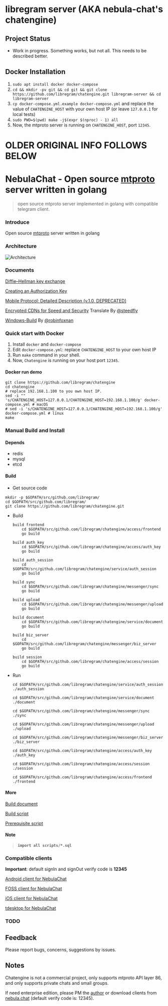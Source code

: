 # libregram server (AKA nebula-chat's chatengine)

## Project Status

 * Work in progress. Something works, but not all. This needs to be described better.

## Docker Installation

1. `sudo apt install docker docker-compose`
2. `cd && mkdir -pv git && cd git && git clone https://github.com/libregram/chatengine.git libregram-server && cd libregram-server`
3. `cp docker-compose.yml.example docker-compose.yml` and replace the value of `CHATENGINE_HOST` with your own host IP (or leave `127.0.0.1` for local tests)
4. `sudo PWD=$(pwd) make -j$(expr $(nproc) - 1) all`
5. Now, the mtproto server is running on `CHATENGINE_HOST`, port `12345`.



# OLDER ORIGINAL INFO FOLLOWS BELOW

# NebulaChat - Open source [mtproto](https://core.telegram.org/mtproto) server written in golang
> open source mtproto server implemented in golang with compatible telegram client.

### Introduce
Open source [mtproto](https://core.telegram.org/mtproto) server written in golang

### Architecture
![Architecture](doc/image/architecture-001.jpeg)

### Documents
[Diffie–Hellman key exchange](doc/dh-key-exchange.md)

[Creating an Authorization Key](doc/Creating_an_Authorization_Key.md)

[Mobile Protocol: Detailed Description (v.1.0, DEPRECATED)](doc/Mobile_Protocol-Detailed_Description_v.1.0_DEPRECATED.md)

[Encrypted CDNs for Speed and Security](doc/cdn.md) Translate By [@steedfly](https://github.com/steedfly)

[Windows-Build](doc/windows-build.md) By [@robinfoxnan](https://github.com/robinfoxnan)

### Quick start with Docker

1. Install `docker` and `docker-compose`
2. Edit `docker-compose.yml`: replace `CHATENGINE_HOST` to your own host IP
3. Run `make` command in your shell.
4. Now, `Chatengine` is running on your host port `12345`.

#### Docker run demo

```shell
git clone https://github.com/libregram/chatengine
cd chatengine
# replace 192.168.1.100 to you own host IP.
sed -i "" 's/CHATENGINE_HOST=127.0.0.1/CHATENGINE_HOST=192.168.1.100/g' docker-compose.yml # macOS
# sed -i 's/CHATENGINE_HOST=127.0.0.1/CHATENGINE_HOST=192.168.1.100/g' docker-compose.yml # linux
make
```

### Manual Build and Install
#### Depends
- redis
- mysql
- etcd

#### Build

- Get source code　
```
mkdir -p $GOPATH/src/github.com/libregram/
cd $GOPATH/src/github.com/libregram/
git clone https://github.com/libregram/chatengine.git

```

- Build
    ```
    build frontend
        cd $GOPATH/src/github.com/libregram/chatengine/access/frontend
        go build
    
    build auth_key
        cd $GOPATH/src/github.com/libregram/chatengine/access/auth_key
        go build

    build auth_session
        cd $GOPATH/src/github.com/libregram/chatengine/service/auth_session
        go build
        
    build sync
        cd $GOPATH/src/github.com/libregram/chatengine/messenger/sync
        go build
    
    build upload
        cd $GOPATH/src/github.com/libregram/chatengine/messenger/upload
        go build
    
    build document
        cd $GOPATH/src/github.com/libregram/chatengine/service/document
        go build

    build biz_server
        cd $GOPATH/src/github.com/libregram/chatengine/messenger/biz_server
        go build
        
    build session
        cd $GOPATH/src/github.com/libregram/chatengine/access/session
        go build
    ```

- Run
    ```
    cd $GOPATH/src/github.com/libregram/chatengine/service/auth_session
    ./auth_session
    
    cd $GOPATH/src/github.com/libregram/chatengine/service/document
    ./document

    cd $GOPATH/src/github.com/libregram/chatengine/messenger/sync
    ./sync
    
    cd $GOPATH/src/github.com/libregram/chatengine/messenger/upload
    ./upload

    cd $GOPATH/src/github.com/libregram/chatengine/messenger/biz_server
    ./biz_server

    cd $GOPATH/src/github.com/libregram/chatengine/access/auth_key
    ./auth_key

    cd $GOPATH/src/github.com/libregram/chatengine/access/session
    ./session
    
    cd $GOPATH/src/github.com/libregram/chatengine/access/frontend
    ./frontend
    ```

#### More
[Build document](doc/build.md)

[Build script](scripts/build.sh)

[Prerequisite script](scripts/prerequisite.sh)


#### **Note**
> **`import all scripts/*.sql`**

### Compatible clients
**Important**: default signIn and signOut verify code is **12345**

[Android client for NebulaChat](https://github.com/libregram/clients/tree/master/Telegram-Android)

[FOSS client for NebulaChat](https://github.com/libregram/clients/tree/master/Telegram-FOSS)

[iOS client for NebulaChat](https://github.com/libregram/clients/tree/master/Telegram-iOS)

[tdesktop for NebulaChat](https://github.com/libregram/clients/tree/master/tdesktop)


### TODO

## Feedback
Please report bugs, concerns, suggestions by issues.

## Notes
Chatengine is not a commercial project, only supports mtproto API layer 86, and only supports private chats and small groups. 

If need enterprise edition, please PM the [author](https://t.me/benqi) or download clients from [nebula.chat](https://nebula.chat) (default verify code is: 12345).


